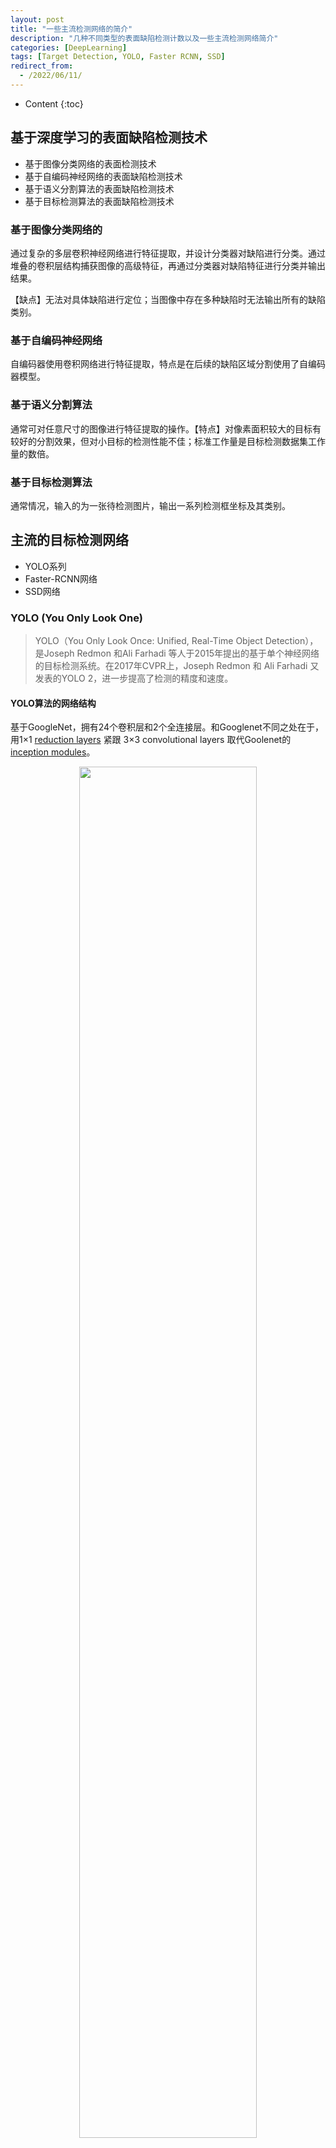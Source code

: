 ```yaml
---
layout: post
title: "一些主流检测网络的简介"
description: "几种不同类型的表面缺陷检测计数以及一些主流检测网络简介"
categories: [DeepLearning]
tags: [Target Detection, YOLO, Faster RCNN, SSD]
redirect_from:
  - /2022/06/11/
---
```


<head>
    <script src="https://cdn.mathjax.org/mathjax/latest/MathJax.js?config=TeX-AMS-MML_HTMLorMML" type="text/javascript"></script>
    <script type="text/x-mathjax-config">
        MathJax.Hub.Config({
            tex2jax: {
            skipTags: ['script', 'noscript', 'style', 'textarea', 'pre'],
            inlineMath: [['$','$']]
            }
        });
    </script>
</head>

- Content
{:toc}

## 基于深度学习的表面缺陷检测技术

- 基于图像分类网络的表面检测技术
- 基于自编码神经网络的表面缺陷检测技术
- 基于语义分割算法的表面缺陷检测技术
- 基于目标检测算法的表面缺陷检测技术

### 基于图像分类网络的

通过复杂的多层卷积神经网络进行特征提取，并设计分类器对缺陷进行分类。通过堆叠的卷积层结构捕获图像的高级特征，再通过分类器对缺陷特征进行分类并输出结果。

【缺点】无法对具体缺陷进行定位；当图像中存在多种缺陷时无法输出所有的缺陷类别。

### 基于自编码神经网络

自编码器使用卷积网络进行特征提取，特点是在后续的缺陷区域分割使用了自编码器模型。

### 基于语义分割算法

通常可对任意尺寸的图像进行特征提取的操作。【特点】对像素面积较大的目标有较好的分割效果，但对小目标的检测性能不佳；标准工作量是目标检测数据集工作量的数倍。

### 基于目标检测算法

通常情况，输入的为一张待检测图片，输出一系列检测框坐标及其类别。

## 主流的目标检测网络

- YOLO系列
- Faster-RCNN网络
- SSD网络

### YOLO (You Only Look One)

> YOLO（You Only Look Once: Unified, Real-Time Object Detection），是Joseph Redmon 和Ali Farhadi 等人于2015年提出的基于单个神经网络的目标检测系统。在2017年CVPR上，Joseph Redmon 和 Ali Farhadi 又发表的YOLO 2，进一步提高了检测的精度和速度。

#### YOLO算法的网络结构

基于GoogleNet，拥有24个卷积层和2个全连接层。和Googlenet不同之处在于，用1×1 [reduction layers](https://blog.csdn.net/qiu931110/article/details/81584605) 紧跟 3×3 convolutional layers 取代Goolenet的 [inception modules](https://deepai.org/machine-learning-glossary-and-terms/inception-module)。

<div align=center><img src="https://cdn.jsdelivr.net/gh/AuthurWhywait/images/20220610202735.png" width="75%"/></div>

网络的输出的最后结果为$7\times 7\times30$大小的张量。此张量代表的含义：对每一个单元格，前20个元素是类别概率值，然后2个元素边界框置信度，最后8个元素是边界框$(x,y,w,h)$；其中前两者相乘为类别置信度。这30个元素都对应一个单元格，其排列可任意，但分类排布会在提取每一个部分的时候更加方便。

网络的预测值是一个二位张量$P$，形状shape为$[\text{batch},7\times 7\times 30]$，那么类别概率部分为$P_{[:,0:7*7*30]}$，置信度部分为$P_{[:,7*7*20:7*7*(20+2)]}$，边框的预测结果为$P_{[:,7*7*(20+2):7*7*30]}$。

#### YOLO的核心思想

利用整张图作为网络的输入，直接在输出层回归bounding box的位置和bounding box所属的类别。

#### 基本流程

- 每个bounding box要预测$(x,y,w,h)$和confidence共 $\textcolor{red}{5}$ 个值。
- 每个网格还要预测一个类别信息，一共有$C$类。

1. 输入一个图像，首先将图像划分为$S\times S$的网格；
2. 对于每个图象，我们都预测$B$个边框（包括每个边框是目标的置信度以及每个边框区域在多个类别上的概率）；
3. 根据上一步可以预测出$S\times S\times B$个目标窗口，然后根据阈值去除可能性比较低的目标窗口，最后非极大值抑制处理（Non-Maximum Suppression，NMS）去除冗余窗口即可。

所以，网络的输出结果为一个张量（tensor），其形状为 $S\times S\times (\textcolor{red}{5*}B+C)$。

### Faster-RCNN

<div align=center><img src='https://cdn.jsdelivr.net/gh/AuthurWhywait/images/20220611002330.png' width="65%"/></div>

#### Faster RCNN 主要内容

1. **Conv layers**。作为一种CNN网络目标检测方法，Faster RCNN首先使用一组基础的conv+relu+pooling层提取image的feature maps。该feature maps被共享用于后续RPN层和全连接层。
2. **Region Proposal Networks**。RPN网络用于生成region proposals。该层通过softmax判断anchors属于positive或者negative，再利用bounding box regression修正anchors获得精确的proposals。
3. **Roi Pooling**。该层收集输入的feature maps和proposals，综合这些信息后提取proposal feature maps，送入后续全连接层判定目标类别。
4. **Classification**。利用proposal feature maps计算proposal的类别，同时再次bounding box regression获得检测框最终的精确位置。

<div align=center><img src='https://cdn.jsdelivr.net/gh/AuthurWhywait/images/20220611005049.png' width="90%"/></div>

### Single Shot MultiBox Detector (SSD)

SSD采用一个CNN网络进行检测（和YOLO相同），采用了多尺度的特征图（和YOLO的不同之处）。

<div align=center><img src='https://cdn.jsdelivr.net/gh/AuthurWhywait/images/20220611123931.png' width="80%"/></div>

#### 多尺度

【多尺度特征图用于检测】所谓多尺度，即采用大小不同的特征图，CNN网络一般前面的特征图比较大，后面会逐渐采用stride=2的卷积或者pool来降低特征图的大小。如上图所示，一个比较大的特征图和一个比较小的特征图全都拿来做检测。【好处】比较大的特征图来用来检测**相对**较小的目标，而小的特征图负责检测大目标，如下图所示，8x8的特征图可以划分更多的单元，但是其每个单元的先验框尺度比较小。

#### 网络结构

采用VGG16作为基础模型，并在其基础上新增加了卷积层来获得更多的特征图以用于检测。

<div align=center><img src='https://cdn.jsdelivr.net/gh/AuthurWhywait/images/20220611124018.png' width="50%"/></div>

## YOLO、R-CNN以及SSD的算法比较

<div align=center><img src='https://cdn.jsdelivr.net/gh/AuthurWhywait/images/20220611122553.png' width="90%"/></div>

---

## Reference

- [图解目标检测 之 YOLO 算法 最全原理详解](https://blog.csdn.net/DFCED/article/details/105157452)
- [一文读懂Faster RCNN](https://zhuanlan.zhihu.com/p/31426458)
- [目标检测|SSD原理与实现](https://zhuanlan.zhihu.com/p/33544892)
